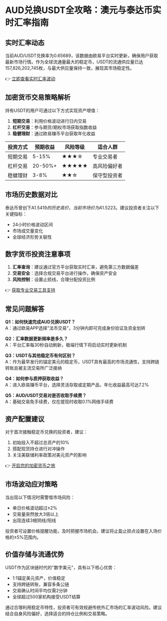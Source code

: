 # AUD兑换USDT全攻略：澳元与泰达币实时汇率指南

## 实时汇率动态
当前AUD/USDT兑换率为0.65689，该数据由欧易平台实时更新，确保用户获取最新市场行情。作为全球流通量最大的稳定币，USDT的流通供应量已达157,826,202,745枚，与最大供应量保持一致，展现其市场稳定性。

👉 [立即查看实时汇率波动](https://bit.ly/okx_welcome)

## 加密货币交易策略解析
持有USDT的用户可通过以下方式实现资产增值：
1. **短期交易**：利用价格波动进行日内交易
2. **杠杆交易**：参与期货/期权市场获取指数收益
3. **稳健理财**：通过欧易赚币平台获取年化收益

| 投资方式 | 预期收益 | 风险等级 | 适合人群 |
|----------|----------|----------|----------|
| 短期交易 | 5-15%    | ★★★☆     | 专业交易者 |
| 杠杆交易 | 20-50%+  | ★★★★★    | 高风险偏好者 |
| 稳健理财 | 3-8%     | ★★☆      | 保守型投资者 |

## 市场历史数据对比
泰达币曾创下A$1.5419的历史高价，当前市场价为A$1.5223。建议投资者关注以下关键指标：
- 24小时价格波动区间
- 市场成交量变化
- 全球经济形势关联性

## 数字货币投资注意事项
1. **汇率查询**：建议通过官方平台获取实时汇率，避免第三方数据偏差
2. **交易安全**：选择合规交易平台进行操作，确保资产安全
3. **风险控制**：设置止损线，合理分配投资比例

👉 [获取专业交易工具支持](https://bit.ly/okx_welcome)

## 常见问题解答
**Q1：如何快速完成AUD兑换USDT？**  
A：通过欧易APP选择"法币交易"，3分钟内即可完成身份验证及资金划转

**Q2：汇率数据更新频率是多久？**  
A：平台汇率每30秒自动刷新，极端行情下将启动实时更新机制

**Q3：USDT与其他稳定币有何区别？**  
A：作为最早发行的锚定美元的稳定币，USDT具有最高的市场流通性，支持跨链转账且被主流交易所广泛接纳

**Q4：如何参与质押获取收益？**  
A：进入欧易赚币平台，选择灵活存取或定期产品，年化收益最高可达7.2%

**Q5：AUD/USDT交易对是否收取手续费？**  
A：基础交易免手续费，仅在提现时收取0.1%网络手续费

## 资产配置建议
对于首次接触稳定币兑换的投资者，建议：
1. 初始投入不超过总资产的10%
2. 搭配现货持仓进行对冲操作
3. 关注美联储利率政策对美元资产的影响

👉 [开启您的加密货币之旅](https://bit.ly/okx_welcome)

## 市场波动应对策略
当出现以下情况时需警惕市场风险：
- 单日价格波动超过±2%
- 交易量突然放大3倍以上
- 出现连续3根阴线/阳线

投资者可设置价格提醒功能，及时把握市场机会。建议将止盈止损点设置在入场价格的±5%范围内。

## 价值存储与流通优势
USDT作为区块链时代的"数字美元"，具有以下核心优势：
- 1:1锚定美元资产，价值稳定
- 支持跨链转账，兼容多条公链
- 交易确认时间平均仅需2分钟
- 全球超过500家机构接受USDT结算

通过合理利用稳定币特性，投资者可有效规避传统外汇市场的汇率波动风险。建议结合自身风险偏好，选择适合的持仓比例和交易策略。